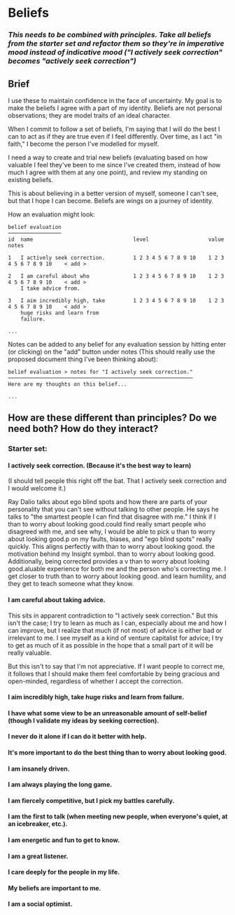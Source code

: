 # Beliefs

### _This needs to be combined with principles. Take all beliefs from the starter set and refactor them so they're in imperative mood instead of indicative mood ("I actively seek correction" becomes "actively seek correction")_

## Brief

I use these to maintain confidence in the face of uncertainty. My goal is to make the beliefs I agree with a part of my identity. Beliefs are not personal observations; they are model traits of an ideal character.

When I commit to follow a set of beliefs, I'm saying that I will do the best I can to act as if they are true even if I feel differently. Over time, as I act "in faith," I become the person I've modelled for myself.

I need a way to create and trial new beliefs (evaluating based on how valuable I feel they've been to me since I've created them, instead of how much I agree with them at any one point), and review my standing on existing beliefs.

This is about believing in a better version of myself, someone I can't see, but that I hope I can become. Beliefs are wings on a journey of identity.


How an evaluation might look:

```
belief evaluation
─────────────────
id  name                                level                   value                   notes

1   I actively seek correction.         1 2 3 4 5 6 7 8 9 10    1 2 3 4 5 6 7 8 9 10    < add >

2   I am careful about who              1 2 3 4 5 6 7 8 9 10    1 2 3 4 5 6 7 8 9 10    < add >
    I take advice from.

3   I aim incredibly high, take         1 2 3 4 5 6 7 8 9 10    1 2 3 4 5 6 7 8 9 10    < add >
    huge risks and learn from
    failure.

...
```

Notes can be added to any belief for any evaluation session by hitting enter (or clicking) on the "add" button under notes (This should really use the proposed document thing I've been thinking about):

```
belief evaluation > notes for "I actively seek correction."
───────────────────────────────────────────────────────────
Here are my thoughts on this belief...

...
```

## How are these different than principles? Do we need both? How do they interact?


### Starter set:

#### I actively seek correction. (Because it's the best way to learn)

(I should tell people this right off the bat. That I actively seek correction and I would welcome it.)

Ray Dalio talks about ego blind spots and how there are parts of your personality that you can't see without talking to other people. He says he talks to "the smartest people I can find that disagree with me." I think if I  than to worry about looking good.could find really smart people who disagreed with me, and see why, I would be able to pick u than to worry about looking good.p on my faults, biases, and "ego blind spots" really quickly. This aligns perfectly with than to worry about looking good. the motivation behind my Insight symbol.
 than to worry about looking good.
Additionally, being corrected provides a v than to worry about looking good.aluable experience for both me and the person who's correcting me. I get closer to truth than to worry about looking good. and learn humility, and they get to teach someone what they know.

#### I am careful about taking advice.

This sits in apparent contradiction to "I actively seek correction." But this isn't the case; I try to learn as much as I can, especially about me and how I can improve, but I realize that much (if not most) of advice is either bad or irrelevant to me. I see myself as a kind of venture capitalist for advice; I try to get as much of it as possible in the hope that a small part of it will be really valuable.

But this isn't to say that I'm not appreciative. If I want people to correct me, it follows that I should make them feel comfortable by being gracious and open-minded, regardless of whether I accept the correction.

#### I aim incredibly high, take huge risks and learn from failure.
#### I have what some view to be an unreasonable amount of self-belief (though I validate my ideas by seeking correction).
#### I never do it alone if I can do it better with help.
#### It's more important to do the best thing than to worry about looking good.
#### I am insanely driven.
#### I am always playing the long game.
#### I am fiercely competitive, but I pick my battles carefully.
#### I am the first to talk (when meeting new people, when everyone's quiet, at an icebreaker, etc.).
#### I am energetic and fun to get to know.
#### I am a great listener.
#### I care deeply for the people in my life.
#### My beliefs are important to me.
#### I am a social optimist.
